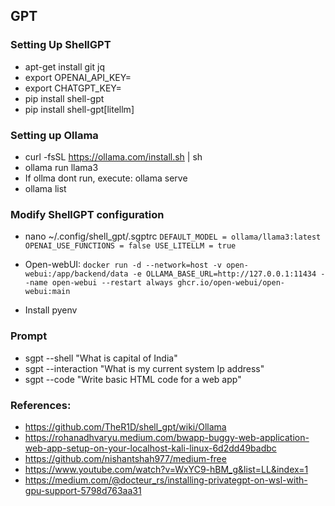 ## GPT

### Setting Up ShellGPT
 - apt-get install git jq
 - export OPENAI_API_KEY= <Key from OpenAI>
 - export CHATGPT_KEY= <Key from Open AI>
 - pip install shell-gpt
 - pip install shell-gpt[litellm]

### Setting up Ollama
 - curl -fsSL https://ollama.com/install.sh | sh
 - ollama run llama3
 - If ollma dont run, execute: ollama serve
 - ollama list

### Modify ShellGPT configuration
 - nano ~/.config/shell_gpt/.sgptrc
`
DEFAULT_MODEL = ollama/llama3:latest
OPENAI_USE_FUNCTIONS = false
USE_LITELLM = true
`

 - Open-webUI:
`docker run -d --network=host -v open-webui:/app/backend/data -e OLLAMA_BASE_URL=http://127.0.0.1:11434 --name open-webui --restart always ghcr.io/open-webui/open-webui:main`

 - Install pyenv

### Prompt 
 - sgpt --shell "What is capital of India"
 - sgpt --interaction "What is my current system Ip address"
 - sgpt --code "Write basic HTML code for a web app"

### References:
- https://github.com/TheR1D/shell_gpt/wiki/Ollama
- https://rohanadhvaryu.medium.com/bwapp-buggy-web-application-web-app-setup-on-your-localhost-kali-linux-6d2dd49badbc
- https://github.com/nishantshah977/medium-free
- https://www.youtube.com/watch?v=WxYC9-hBM_g&list=LL&index=1
- https://medium.com/@docteur_rs/installing-privategpt-on-wsl-with-gpu-support-5798d763aa31

